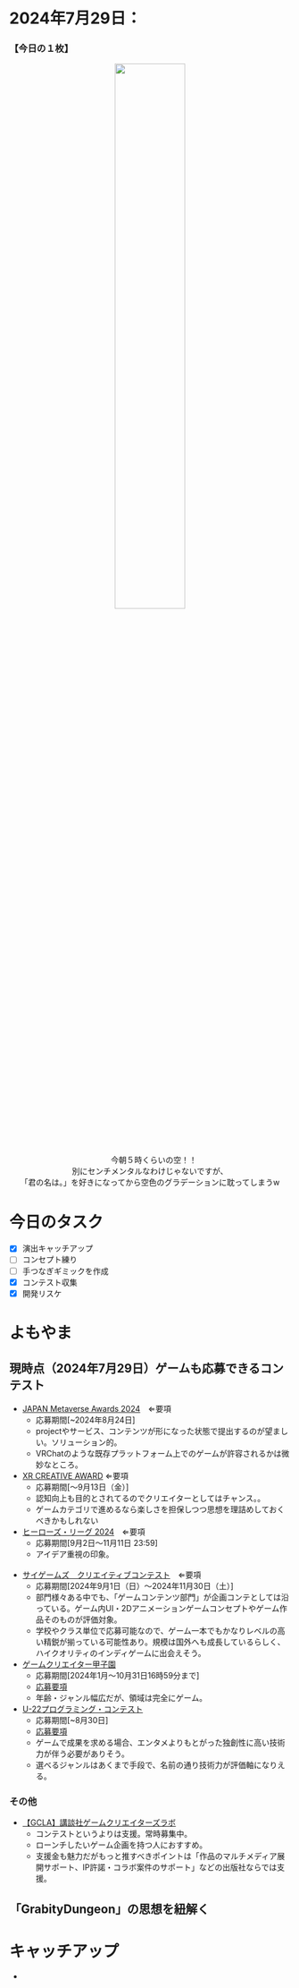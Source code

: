 # 2024年7月29日：
### 【今日の１枚】<br>
<p align="center">
  <img src="https://github.com/user-attachments/assets/7615dd3c-8d8c-43c7-92ea-13a0fa35bb43" width = 50%><br>
 　今朝５時くらいの空！！<br>
   別にセンチメンタルなわけじゃないですが、<br>
  「君の名は。」を好きになってから空色のグラデーションに耽ってしまうw<br>
</p>

# 今日のタスク
- [x] 演出キャッチアップ
- [ ] コンセプト練り
- [ ] 手つなぎギミックを作成
- [x] コンテスト収集
- [x] 開発リスケ

# よもやま
## 現時点（2024年7月29日）ゲームも応募できるコンテスト
- [JAPAN Metaverse Awards 2024](https://dle.or.jp/contests/20240621_4974/)　⇐要項
    - 応募期間[~2024年8月24日]
    - projectやサービス、コンテンツが形になった状態で提出するのが望ましい。ソリューション的。
    - VRChatのような既存プラットフォーム上でのゲームが許容されるかは微妙なところ。
- [XR CREATIVE AWARD](https://xrc.or.jp/award2024/) ⇐要項
    - 応募期間[～9月13日（金）]
    - 認知向上も目的とされてるのでクリエイターとしてはチャンス。。
    - ゲームカテゴリで進めるなら楽しさを担保しつつ思想を理詰めしておくべきかもしれない
- [ヒーローズ・リーグ 2024](https://heroes-league.net/)　⇐要項
    - 応募期間[9月2日〜11月11日 23:59]
    - アイデア重視の印象。
<br><br>
- [サイゲームズ　クリエイティブコンテスト](https://contest.cygames.co.jp/)　⇐要項
    - 応募期間[2024年9月1日（日）～2024年11月30日（土）]
    - 部門様々ある中でも、「ゲームコンテンツ部門」が企画コンテとしては沿っている。ゲーム内UI・2Dアニメーションゲームコンセプトやゲーム作品そのものが評価対象。
    - 学校やクラス単位で応募可能なので、ゲーム一本でもかなりレベルの高い精鋭が揃っている可能性あり。規模は国外へも成長しているらしく、ハイクオリティのインディゲームに出会えそう。
- [ゲームクリエイター甲子園](https://game.creators-guild.com/gck/)
    - 応募期間[2024年1月～10月31日16時59分まで]
    - [応募要項](https://game.creators-guild.com/gck2024-terms/)
    - 年齢・ジャンル幅広だが、領域は完全にゲーム。
- [U-22プログラミング・コンテスト](https://u22procon.com/)
    - 応募期間[~8月30日]
    - [応募要項](https://u22procon.com/contest/)
    - ゲームで成果を求める場合、エンタメよりもとがった独創性に高い技術力が伴う必要がありそう。
    - 選べるジャンルはあくまで手段で、名前の通り技術力が評価軸になりえる。
 ### その他
- [【GCLA】講談社ゲームクリエイターズラボ](https://creatorslab.kodansha.co.jp/topics/1985/)
    - コンテストというよりは支援。常時募集中。
    - ローンチしたいゲーム企画を持つ人におすすめ。
    - 支援金も魅力だがもっと推すべきポイントは「作品のマルチメディア展開サポート、IP許諾・コラボ案件のサポート」などの出版社ならでは支援。

## 「GrabityDungeon」の思想を紐解く
 
# キャッチアップ
- 
